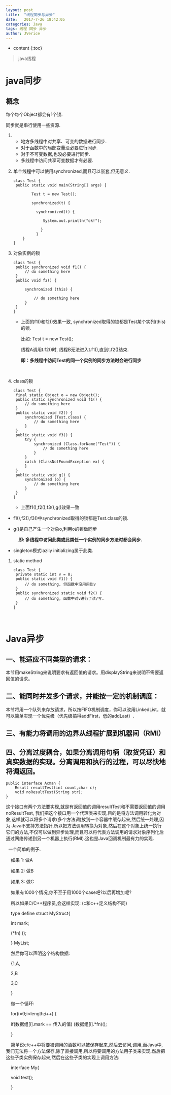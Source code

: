 ```yaml
---
layout: post
title:  "线程同步与异步"
date:   2017-7-26 18:42:05
categories: Java 
tags: 线程 同步 异步
author: JVerice
---
```




* content
  {:toc}





> java线程



# java同步

## 概念

每个每个Object都会有1个锁.

同步就是串行使用一些资源.



1. - 地方多线程中对共享、可变的数据进行同步.
   - 对于函数中的局部变量没必要进行同步.
   - 对于不可变数据,也没必要进行同步.
   - 多线程中访问共享可变数据才有必要.

2. 单个线程中可以使用synchronized,而且可以嵌套,但无意义.

   ```
   class Test {   
   	public static void main(String[] args) {

           Test t = new Test();

           synchronized(t) {

             synchronized(t) {

             	System.out.println("ok!");

      		   }
      		 }
       }
   } 

   ```


1. 对象实例的锁

   ```
   class Test {
   	public synchronized void f1() {
   		// do something here
   	}
   	public void f2() {

   		synchronized (this) {

   			// do something here
   		}
   	}
   }
   ```

   - 上面的f1()和f2()效果一致, synchronized取得的锁都是Test某个实列(this)的锁.

     比如: Test t = new Test();

     线程A调用t.f2()时, 线程B无法进入t.f1(),直到t.f2()结束.

     **即：多线程中访问Test的同一个实例的同步方法时会进行同步**

   ​

2. class的锁

   ```
   class Test {
   	final static Object o = new Object();
   	public static synchronized void f1() {
   		// do something here
   	}
   	public static void f2() {
   		synchronized (Test.class) {
   			// do something here
   		}
   	}
   	public static void f3() {
   		try {
   			synchronized (Class.forName("Test")) {
   				// do something here
   			}
   		}
   		catch (ClassNotFoundException ex) {
   		}
   	}
   	public static void g() {
   		synchronized (o) {
   			// do something here
   		}
   	}
   }
   ```

   - 上面f1(),f2(),f3(),g()效果一致


- f1(),f2(),f3()中synchronized取得的锁都是Test.class的锁.


- g()是自己产生一个对象o,利用o的锁做同步

       **即: 多线程中访问此类或此类任一个实例的同步方法时都会同步.**          

- singleton模式lazily initializing属于此类.

1. static method

   ```
   class Test {
   	private static int v = 0;
   	public static void f1() {
   		// do something, 但函数中没用用到v
   	}
   	public synchronized static void f2() {
   		// do something, 函数中对v进行了读/写.
   	}
   }
   ```

   ​

# Java异步

## 一、能适应不同类型的请求：

本节用makeString来说明要求有返回值的请求。用displayString来说明不需要返回值的请求。

## 二、能同时并发多个请求，并能按一定的机制调度：

本节将用一个队列来存放请求，所以按FIFO机制调度，你可以改用LinkedList，就可以简单实现一个优先级（优先级搞得addFirst，低的addLast）.

## 三、有能力将调用的边界从线程扩展到机器间（RMI）

## 四、分离过度耦合，如果分离调用句柄（取货凭证）和真实数据的实现。分离调用和执行的过程，可以尽快地将调返回。

```
public interface Axman {
    Result resultTest(int count,char c);
    void noResultTest(String str);
}
```

这个接口有两个方法要实现,就是有返回值的调用resultTest和不需要返回值的调用noResultTest, 我们把这个接口用一个代理类来实现,目的是将方法调用转化为对象,这样就可以将多个请求(多个方法调)放到一个容器中缓存起来,然后统一处理,因为 Java不支持方法指针,所以把方法调用转换为对象,然后在这个对象上统一执行它们的方法,不仅可以做到异步处理,而且可以将代表方法调用的请求对象序列化后通过网络传递到另一个机器上执行(RMI).这也是Java回调机制最有力的实现.

  一个简单的例子.

    如果 1: 做A

    如果 2: 做B

    如果 3: 做C

    如果有1000个情况,你不至于用1000个case吧?以后再增加呢?

    所以如果C/C++程序员,会这样实现: (c和c++定义结构不同)

    type define struct MyStruct{

    int mark;

    (*fn) ();

    } MyList;

    然后你可以声明这个结构数据:

    {1,A,

    2,B

    3,C

    }

    做一个循环:

    for(i=0;i<length;i++) {

    	if(数据组[i].mark == 传入的值) (数据组[i].*fn)();

    }

    简单说c/c++中将要被调用的涵数可以被保存起来,然后去访问,调用,而Java中,我们无法将一个方法保存,除了直接调用,所以将要调用的方法用子类来实现,然后把这些子类实例保存起来,然后在这些子类的实现上调用方法:

    interface My{

    	void test();

    }
